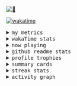 [![🐙](https://hits.seeyoufarm.com/api/count/incr/badge.svg?url=https%3A%2F%2Fgithub.com%2Fktnkk%2Fhit-counter&count_bg=%23070707&title_bg=%23070707&icon=&icon_color=%23E7E7E7&title=visitors&edge_flat=true)](https://hits.seeyoufarm.com)

[![wakatime](https://wakatime.com/badge/user/43ee8060-219a-4cc8-b7a0-9a681ab5a8a7.svg)](https://wakatime.com/@43ee8060-219a-4cc8-b7a0-9a681ab5a8a7)

<details>
  <summary> <samp>my metrics</samp></summary>
  
  <br>
  
 ![🐳](https://github.com/kkhys/kkhys/blob/main/github-metrics.svg)
  
  ***
</details>

<details>
  <summary> <samp>wakaTime stats</samp></summary>
  
  <br>
  
<!--START_SECTION:waka-->
![Code Time](http://img.shields.io/badge/Code%20Time-1%2C693%20hrs%2047%20mins-blue)

**🐱 My GitHub Data** 

> 📦 4.9 MB Used in GitHub's Storage 
 > 
> 🏆 1,035 Contributions in the Year 2023
 > 
> 💼 Opted to Hire
 > 
> 📜 7 Public Repositories 
 > 
> 🔑 22 Private Repositories 
 > 
**I'm an Early 🐤** 

```text
🌞 Morning                4404 commits        ██████████░░░░░░░░░░░░░░░   38.15 % 
🌆 Daytime                2497 commits        █████░░░░░░░░░░░░░░░░░░░░   21.63 % 
🌃 Evening                3491 commits        ████████░░░░░░░░░░░░░░░░░   30.24 % 
🌙 Night                  1152 commits        ██░░░░░░░░░░░░░░░░░░░░░░░   09.98 % 
```
📅 **I'm Most Productive on Monday** 

```text
Monday                   1994 commits        ████░░░░░░░░░░░░░░░░░░░░░   17.27 % 
Tuesday                  1717 commits        ████░░░░░░░░░░░░░░░░░░░░░   14.87 % 
Wednesday                1717 commits        ████░░░░░░░░░░░░░░░░░░░░░   14.87 % 
Thursday                 1609 commits        ███░░░░░░░░░░░░░░░░░░░░░░   13.94 % 
Friday                   1614 commits        ███░░░░░░░░░░░░░░░░░░░░░░   13.98 % 
Saturday                 1379 commits        ███░░░░░░░░░░░░░░░░░░░░░░   11.95 % 
Sunday                   1514 commits        ███░░░░░░░░░░░░░░░░░░░░░░   13.12 % 
```


📊 **This Week I Spent My Time On** 

```text
🕑︎ Time Zone: Asia/Tokyo

💬 Programming Languages: 
Other                    34 hrs 2 mins       ██████████████░░░░░░░░░░░   55.87 % 
Java                     13 hrs 8 mins       █████░░░░░░░░░░░░░░░░░░░░   21.58 % 
TypeScript               4 hrs 25 mins       ██░░░░░░░░░░░░░░░░░░░░░░░   07.27 % 
HTML                     3 hrs 50 mins       ██░░░░░░░░░░░░░░░░░░░░░░░   06.30 % 
Play2                    2 hrs 41 mins       █░░░░░░░░░░░░░░░░░░░░░░░░   04.42 % 

🔥 Editors: 
Chrome                   34 hrs 1 min        ██████████████░░░░░░░░░░░   55.86 % 
IntelliJ                 21 hrs 6 mins       █████████░░░░░░░░░░░░░░░░   34.66 % 
WebStorm                 5 hrs 43 mins       ██░░░░░░░░░░░░░░░░░░░░░░░   09.40 % 
DataGrip                 3 mins              ░░░░░░░░░░░░░░░░░░░░░░░░░   00.09 % 

💻 Operating System: 
Mac                      60 hrs 55 mins      █████████████████████████   100.00 % 
```


 Last Updated on 2023/10/16 18:37:32 UTC
<!--END_SECTION:waka-->
  
  ***
</details>


<details>
  <summary> <samp>now playing</samp></summary>
  
  <br>
 
 [![🐟](https://spotify-github-profile.vercel.app/api/view?uid=31ryofms4dnv7mrohhepo4c4zgqu&cover_image=true&theme=default&show_offline=false&background_color=121212&bar_color=53b14f&bar_color_cover=false)](https://open.spotify.com/user/31ryofms4dnv7mrohhepo4c4zgqu)
  
  ***
</details>

<details>
  <summary> <samp>github readme stats</samp></summary>
  
  <br>
  
 <p align="left"> 
  <img alt="🐠" src="https://github-readme-stats.vercel.app/api?username=kkhys&count_private=true&show_icons=true&theme=dark&include_all_commits=true" />
  <img alt="🐟" src="https://github-readme-stats.vercel.app/api/top-langs/?username=kkhys&layout=compact&theme=dark&langs_count=10&hide=HTML,CSS,SCSS" />
</p>
  
  ***
</details>

<details>
  <summary> <samp>profile trophies</samp></summary>
  
  <br>
  
  [![🐬](https://github-profile-trophy.vercel.app/?username=kkhys&rank=SECRET,SSS,SS,S,AAA,AA,A&theme=darkhub&row=1&margin-w=10&no-bg=true)](https://github.com/ryo-ma/github-profile-trophy)
  
  ***
</details>

<details>
  <summary> <samp>summary cards</samp></summary>
  
  <br>
  
  ![🐋](https://github-profile-summary-cards.vercel.app/api/cards/profile-details?username=kkhys&theme=github_dark)
  ![🦑](https://github-profile-summary-cards.vercel.app/api/cards/repos-per-language?username=kkhys&theme=github_dark)
  ![🦭](https://github-profile-summary-cards.vercel.app/api/cards/most-commit-language?username=kkhys&theme=github_dark)
  ![🦀](https://github-profile-summary-cards.vercel.app/api/cards/stats?username=kkhys&theme=github_dark)
  ![🦈](https://github-profile-summary-cards.vercel.app/api/cards/productive-time?username=kkhys&theme=github_dark)
  
  ***
</details>

<details>
  <summary> <samp>streak stats</samp></summary>
  
  <br>
  
  [![🐠](http://github-readme-streak-stats.herokuapp.com?user=kkhys&theme=dark)](https://git.io/streak-stats)
  
  ***
</details>

<details>
  <summary> <samp>activity graph</samp></summary>
  
  <br>
  
  [![🐡](https://github-readme-activity-graph.cyclic.app/graph?username=kkhys&theme=xcode)](https://github.com/ashutosh00710/github-readme-activity-graph)
  
  ***
</details>
